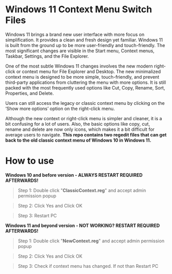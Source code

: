 # Windows 11 Context Menu Switch Files
Windows 11 brings a brand new user interface with more focus on simplification. It provides a clean and fresh design yet familiar. Windows 11 is built from the ground up to be more user-friendly and touch-friendly. The most significant changes are visible in the Start menu, Context menus, Taskbar, Settings, and the File Explorer. 

One of the most subtle Windows 11 changes involves the new modern right-click or context menu for File Explorer and Desktop. The new minimalized context menu is designed to be more simple, touch-friendly, and prevent third-party applications from cluttering the menu with more options. It is still packed with the most frequently used options like Cut, Copy, Rename, Sort, Properties, and Delete.

Users can still access the legacy or classic context menu by clicking on the ‘Show more options’ option on the right-click menu.

Although the new context or right-click menu is simpler and cleaner, it is a bit confusing for a lot of users. Also, the basic options like copy, cut, rename and delete are now only icons, which makes it a bit difficult for average users to navigate. **This repo contains two regedit files that can get back to the old classic context menu of Windows 10 in Windows 11.**

# How to use
**Windows 10 and before version - ALWAYS RESTART REQUIRED AFTERWARDS!**
> Step 1: Double click "**ClassicContext.reg**" and accept admin permission popup

> Step 2: Click Yes and Click OK

> Step 3: Restart PC

**Windows 11 and beyond version - NOT WORKING? RESTART REQUIRED AFTERWARDS!**
> Step 1: Double click "**NewContext.reg**" and accept admin permission popup

> Step 2: Click Yes and Click OK

> Step 3: Check if context menu has changed. If not than Restart PC